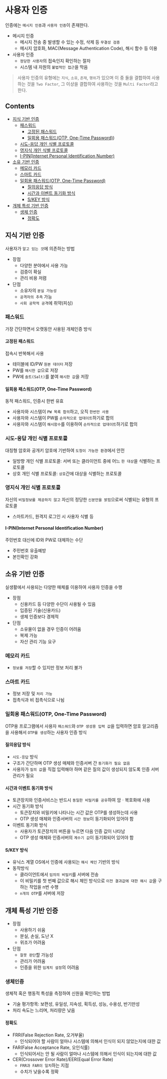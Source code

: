 사용자 인증
===

인증에는 `메시지 인증`과 `사용자 인증`이 존재한다.

- 메시지 인증
  - 메시지 전송 중 발생할 수 있는 수정, 삭제 등 `무결성 검증`
  - 메시지 암호화, MAC(Message Authentication Code), 해시 함수 등 이용
- 사용자 인증
  - `정당한 사용자`의 접속인지 확인하는 절차
  - 시스템 내 자원의 `불법적인 접근`을 막음

> 사용자 인증의 유형에는 `지식`, `소유`, `존재`, `행위`가 있으며 이 중 둘을 결합하여 사용하는 것을 `Two Factor`, 그 이상을 결합하여 사용하는 것을 `Multi Factor`라고 한다.

Contents
---

- [지식 기반 인증](#지식-기반-인증)
  - [패스워드](#패스워드)
    - [고정된 패스워드](#고정된-패스워드)
    - [일회용 패스워드(OTP, One-Time Password)](#일회용-패스워드otp-one-time-password))
  - [시도-응답 개인 식별 프로토콜](#시도-응답-개인-식별-프로토콜)
  - [영지식 개인 식별 프로토콜](#영지식-개인-식별-프로토콜)
  - [I-PIN(Internet Personal Identification Number)](#i-pininternet-personal-identification-number)
- [소유 기반 인증](#소유-기반-인증)
  - [메모리 카드](#메모리-카드)
  - [스마트 카드](#스마트-카드)
  - [일회용 패스워드(OTP, One-Time Password)](#일회용-패스워드otp-one-time-password1)
    - [질의응답 방식](#질의응답-방식)
    - [시간과 이벤트 동기화 방식](#시간과-이벤트-동기화-방식)
    - [S/KEY 방식](#skey-방식)
- [개체 특성 기반 인증](#개체-특성-기반-인증)
  - [생체 인증](#생체-인증)
    - [정확도](#정확도)

지식 기반 인증
---

사용자가 `알고 있는 것`에 의존하는 방법

- 장점
  - 다양한 분야에서 사용 가능
  - 검증이 확실
  - 관리 비용 저렴
- 단점
  - 소유자의 `분실 가능성`
  - `공격자의 추측` 가능
  - `사회 공학적 공격`에 취약(피싱)

### 패스워드

가장 간단하면서 오랫동안 사용된 개체인증 방식

#### 고정된 패스워드

접속시 반복해서 사용

- 테이블에 ID/PW `원본 데이터` 저장
- PW를 `해시한 값`으로 저장
- PW에 `솔트(Salt)`를 붙여 `해시한 값`을 저장

#### 일회용 패스워드(OTP, One-Time Password)

동적 패스워드, 인증시 한번 유효

- 사용자와 시스템이 `PW 목록 합의`하고, 오직 `한번만 사용`
- 사용자와 시스템이 PW를 `순차적으로 업데이트`하기로 합의
- 사용자와 시스템이 `해시함수`를 이용하여 `순차적으로 업데이트`하기로 합의

### 시도-응답 개인 식별 프로토콜

대칭형 암호와 공개키 암호에 기반하여 `도청이 가능한 환경`에서 안전

- 일방향 개인 식별 프로토콜: 서버 또는 클라이언트 중에 어느 `한 대상`을 식별하는 프로토콜
- 상호 개인 식별 프로토콜: `상호`간에 대상을 식별하는 프로토콜

### 영지식 개인 식별 프로토콜

자신의 `비밀정보를 제공하지 않고` 자신의 정당한 `신분만을 밝힘`으로써 식별되는 유형의 프로토콜

- 스마트카드, 원격지 로그인 시 사용자 식별 등

#### I-PIN(Internet Personal Identification Number)

주민번호 대신에 ID와 PW로 대체하는 수단

- 주민번호 유출예방
- 본인확인 강화

소유 기반 인증
---

실생활에서 사용되는 다양한 매체를 이용하여 사용자 인증을 수행

- 장점
  - 신용카드 등 다양한 수단이 사용될 수 있음
  - 입증된 기술(신용카드)
  - 생체 인증보다 경제적
- 단점
  - 소유물이 없을 경우 인증이 어려움
  - 복제 가능
  - 자산 관리 기능 요구

### 메모리 카드

- `정보를 저장`할 수 있지만 정보 처리 불가

### 스마트 카드

- 정보 저장 및 `처리 가능`
- 접촉식과 비 접촉식으로 나뉨

### 일회용 패스워드(OTP, One-Time Password)

OTP용 프로그램에서 사용자 `패스워드`와 `OTP 생성용 입력 값`을 입력하면 암호 알고리즘을 사용해서 `OTP를 생성`하는 사용자 인증 방식

#### 질의응답 방식

- `시도-응답` 방식
- 구조가 간단하며 OTP 생성 매체와 인증서버 간 `동기화가 필요 없음`
- 사용자가 `질의 값`을 직접 입력해야 하며 같은 질의 값이 생성되지 않도록 인증 서버 관리가 필요

#### 시간과 이벤트 동기화 방식

- 토큰장치와 인증서비스는 반드시 `동일한 비밀키를 공유`하여 암ㆍ복호화에 사용
- 시간 동기화 방식
  - 토큰장치와 비밀키에 나타나는 시간 값은 OTP를 생성하는데 사용
  - OTP 생성 매체와 인증서버의 `시간 정보`이 동기화되어 있어야 함
- 이벤트 동기화 방식
  - 사용자가 토큰장치의 버튼을 누르면 다음 인증 값이 나타남
  - OTP 생성 매체와 인증서버의 `계수기 값`이 동기화되어 있어야 함

#### S/KEY 방식

- 유닉스 계열 OS에서 인증에 사용되는 `해시 체인` 기반의 방식
- 동작방식
  - 클라이언트에서 `임의의 비밀키`를 서버에 전송
  - 이 비밀키를 첫 번째 값으로 해시 체인 방식으로 `이전 결과값에 대한 해시 값`을 구하는 작업을 n번 수행
  - `n개의 OTP`를 서버에 저장

개체 특성 기반 인증
---

- 장점
  - 사용하기 쉬움
  - 분실, 손실, 도난 X
  - 위조가 어려움
- 단점
  - `잘못 판단`할 가능성
  - 관리가 어려움
  - 인증을 위한 `임계치 설정`의 어려움

### 생체인증

생체적 혹은 행동적 특성을 측정하여 신원을 확인하는 방법

- 기술 평가항목: 보편성, 유일성, 지속성, 획득성, 성능, 수용성, 반기만성
- 처리 속도는 느리며, 처리량은 낮음

#### 정확도

- FRR(False Rejection Rate, 오거부율)
  - 인식되어야 할 사람이 얼마나 시스템에 의해서 인식이 되지 않았는지에 대한 값
- FAR(False Acceptance Rate, 오인식률)
  - 인식되어서는 안 될 사람이 얼마나 시스템에 의해서 인식이 되는지에 대한 값
- CER(Crossover Error Rate)/EER(Equal Error Rate)
  - `FRR과 FAR이 일치`하는 지점
  - 수치가 낮을수록 정확
